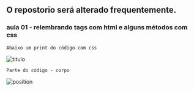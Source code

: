 
## O repostorio será alterado frequentemente.

### aula 01 - relembrando tags com html e alguns métodos com css

`Abaixo um print do código com css `


![titulo](https://user-images.githubusercontent.com/90424448/217794260-9cc95f2e-e4fc-4796-baa2-207bc5949342.png)

`Parte do código - corpo`

![position](https://user-images.githubusercontent.com/90424448/217794439-30f1245e-b1b5-475b-9c1e-b6f59e7496fc.png)
